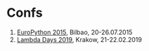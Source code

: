 # Confs

1. [EuroPython 2015](https://ep2015.europython.eu/en), Bilbao, 20-26.07.2015
1. [Lambda Days 2019](http://www.lambdadays.org/lambdadays2019), Krakow, 21-22.02.2019
